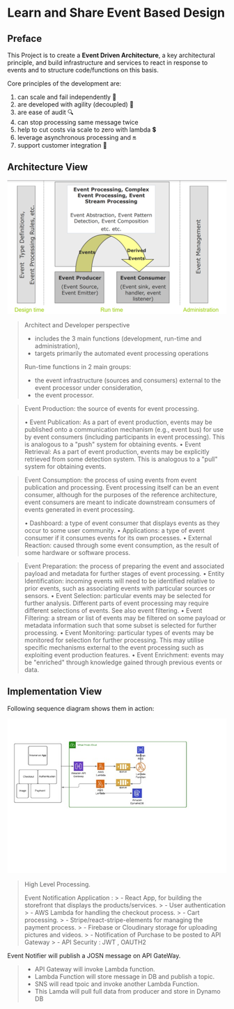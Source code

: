 # Learn and Share Event Based Design

## Preface

This Project is to create a **Event Driven Architecture**, a key architectural principle,
and build infrastructure and services to react in response to events and to structure code/functions on this basis.

Core principles of the development are:

1. can scale and fail independently 🚀
1. are developed with agility (decoupled) 🏃
1. are ease of audit 🔍
1. can stop processing same message twice
1. help to cut costs via scale to zero with lambda 💲
1. leverage asynchronous processing and 🔛
1. support customer integration 🤝


## Architecture View
![Event Service](docs/diagram/WhatisEvent.png)


> Architect and Developer perspective
>
> - includes the 3 main functions (development, run-time and administration),
> - targets primarily the automated event processing operations
>
> Run-time functions in 2 main groups:
> - the event infrastructure (sources and consumers) external to the event processor under consideration,
> - the event processor. 

>Event Production: the source of events for event processing.
>
> • Event Publication: As a part of event production, events may be published onto a communication mechanism (e.g., event bus) for use by event consumers (including participants in event processing). This is analogous to a "push" system for obtaining events.
> • Event Retrieval: As a part of event production, events may be explicitly retrieved from some detection system. This is analogous to a "pull" system for obtaining events.


>Event Consumption: the process of using events from event publication and processing. Event processing itself can be an event consumer, although for the purposes of the reference architecture, event consumers are meant to indicate downstream consumers of events generated in event processing.
>
> • Dashboard: a type of event consumer that displays events as they occur to some user community.
> • Applications: a type of event consumer if it consumes events for its own processes.
> • External Reaction: caused through some event consumption, as the result of some hardware or software process. 


> Event Preparation: the process of preparing the event and associated payload and metadata for further stages of event processing.
> • Entity Identification: incoming events will need to be identified relative to prior events, such as associating events with particular sources or sensors.
> • Event Selection: particular events may be selected for further analysis. Different parts of event processing may require different selections of events. See also event filtering.
> • Event Filtering: a stream or list of events may be filtered on some payload or metadata information such that some subset is selected for further processing.
> • Event Monitoring: particular types of events may be monitored for selection for further processing. This may utilise specific mechanisms external to the event processing such as exploiting event production features.
> • Event Enrichment: events may be "enriched" through knowledge gained through previous events or data. 

## Implementation View
Following sequence diagram shows them in action:

![Event Service](docs/diagram/Image.jpeg)


> High Level Processing.
>
> Event Notification Application :
    > - React App, for building the storefront that displays the products/services.
    > - User authentication
    > - AWS Lambda for handling the checkout process. 
    > - Cart processing. 
    > - Stripe/react-stripe-elements for managing the payment process.
    > - Firebase or Cloudinary storage for uploading pictures and videos.
    > - Notification of Purchase to be posted to API Gateway 
    > - API Security : JWT , OAUTH2

Event Notifier will publish a JOSN message on API GateWay. 
> - API Gateway will invoke Lambda function.
> - Lambda Function will store message in DB and publish a topic.
> - SNS will read tpoic and invoke another Lambda Function.
> - This Lamda will pull full data from producer and store in Dynamo DB
